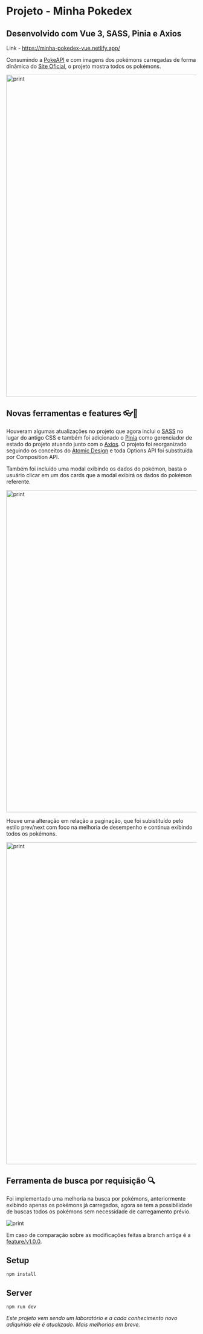 # Projeto - Minha Pokedex

## Desenvolvido com Vue 3, SASS, Pinia e Axios

Link - https://minha-pokedex-vue.netlify.app/

Consumindo a <a href="https://pokeapi.co/" target="_blank">PokeAPI</a> e com imagens dos pokémons carregadas de forma dinâmica do <a href="https://www.pokemon.com/br/pokedex/" target="_blank">Site Oficial</a>, o projeto mostra todos os pokémons.

<img width="850" src="https://raw.githubusercontent.com/stamorim28/minha-pokedex/master/pictures/print_1.png" alt="print"/>

## Novas ferramentas e features 👓🍍

Houveram algumas atualizações no projeto que agora inclui o <a href="https://sass-lang.com/" target="_blank">SASS</a> no lugar do antigo CSS e também foi adicionado o <a href="https://pinia.vuejs.org/" target="_blank">Pinia</a> como gerenciador de estado do projeto atuando junto com o <a href="https://axios-http.com/ptbr/docs/intro" target="_blank">Axios</a>.
O projeto foi reorganizado seguindo os conceitos do <a href="https://vuedose.tips/how-to-structure-a-vue-js-app-using-atomic-design-and-tailwindcss" target="_blank">Atomic Design</a> e toda Options API foi substituída por Composition API.

Também foi incluído uma modal exibindo os dados do pokémon, basta o usuário clicar em um dos cards que a modal exibirá os dados do pokémon referente.

<img width="850" src="https://raw.githubusercontent.com/stamorim28/minha-pokedex/master/pictures/print_2.png" alt="print"/>

Houve uma alteração em relação a paginação, que foi subistituído pelo estilo prev/next com foco na melhoria de desempenho e continua exibindo todos os pokémons.

<img width="850" src="https://raw.githubusercontent.com/stamorim28/minha-pokedex/master/pictures/print_3.png" alt="print"/>

## Ferramenta de busca por requisição 🔍

Foi implementado uma melhoria na busca por pokémons, anteriormente exibindo apenas os pokémons já carregados, agora se tem a possibilidade de buscas todos os pokémons sem necessidade de carregamento prévio.

<img src="https://raw.githubusercontent.com/stamorim28/minha-pokedex/master/pictures/print_4.png" alt="print"/>

Em caso de comparação sobre as modificações feitas a branch antiga é a <a href="https://github.com/stamorim28/minha-pokedex/tree/feature/v1.0.0">feature/v1.0.0</a>.

## Setup

```
npm install
```

## Server

```
npm run dev
```

_Este projeto vem sendo um laboratório e a cada conhecimento novo adiquirido ele é atualizado. Mais melhorias em breve._
